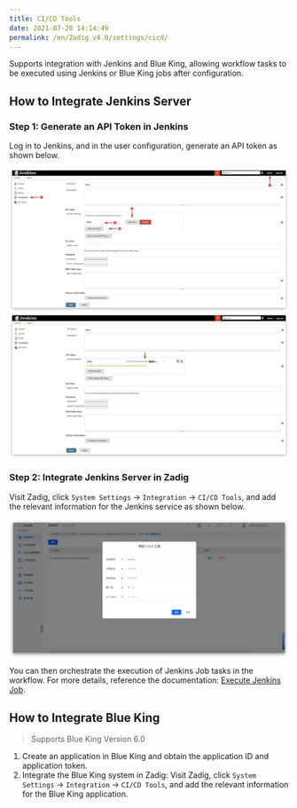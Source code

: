 ```yaml
---
title: CI/CD Tools
date: 2021-07-20 14:14:49
permalink: /en/Zadig v4.0/settings/cicd/
---
```


Supports integration with Jenkins and Blue King, allowing workflow tasks to be executed using Jenkins or Blue King jobs after configuration.

## How to Integrate Jenkins Server

### Step 1: Generate an API Token in Jenkins

Log in to Jenkins, and in the user configuration, generate an API token as shown below.

![api-token](../../../_images/generate_jenkins_token_1.png)
![api-token](../../../_images/generate_jenkins_token_2.png)

### Step 2: Integrate Jenkins Server in Zadig

Visit Zadig, click `System Settings` -> `Integration` -> `CI/CD Tools`, and add the relevant information for the Jenkins service as shown below.

![add-jenkins-server](../../../_images/add_jenkins_server_300.png)

You can then orchestrate the execution of Jenkins Job tasks in the workflow. For more details, reference the documentation: [Execute Jenkins Job](/en/Zadig%20v4.0/project/workflow-jobs/#ci-cd).

## How to Integrate Blue King

> Supports Blue King Version 6.0

1. Create an application in Blue King and obtain the application ID and application token.
2. Integrate the Blue King system in Zadig: Visit Zadig, click `System Settings` -> `Integration` -> `CI/CD Tools`, and add the relevant information for the Blue King application.